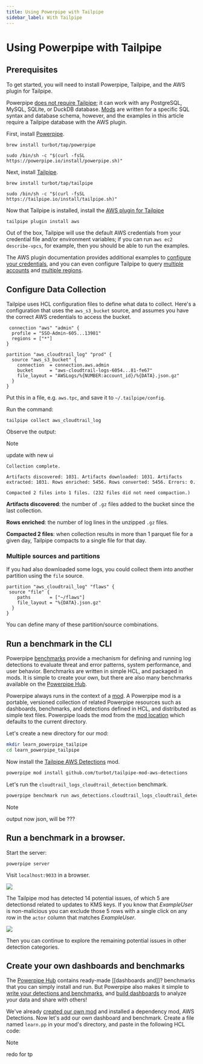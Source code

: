 ```yaml
---
title: Using Powerpipe with Tailpipe
sidebar_label: With Tailpipe
---
```


#  Using Powerpipe with Tailpipe

## Prerequisites

To get started, you will need to install Powerpipe, Tailpipe, and the AWS plugin for Tailpipe.

Powerpipe [does not require Tailpipe](/docs/run#selecting-a-database); it can work with any PostgreSQL, MySQL, SQLite, or DuckDB database. [Mods](/docs/build) are written for a specific SQL syntax and database schema, however, and the examples in this article require a Tailpipe database with the AWS plugin.  


First, install [Powerpipe](https://powerpipe.io/downloads).  

```bash+macos
brew install turbot/tap/powerpipe
```

```bash+linux 
sudo /bin/sh -c "$(curl -fsSL https://powerpipe.io/install/powerpipe.sh)"
```

Next, install [Tailpipe](https://tailpipe.io/downloads). 

```bash+macos
brew install turbot/tap/tailpipe
```

```bash+linux
sudo /bin/sh -c "$(curl -fsSL https://tailpipe.io/install/tailpipe.sh)"
```

Now that Tailpipe is installed, install the [AWS plugin for Tailpipe](https://hub.tailpipe.io/plugins/turbot/aws)

```bash
tailpipe plugin install aws
```

Out of the box, Tailpipe will use the default AWS credentials from your credential file and/or environment variables; if you can run `aws ec2 describe-vpcs`, for example, then you should be able to run the examples. 

The AWS plugin documentation provides additional examples to [configure your credentials](https://hub.tailpipe.io/plugins/turbot/aws#configuring-aws-credentials), and you can even configure Tailpipe to query [multiple accounts](https://tailpipe.io/docs#:~:text=tailpipe%20to%20query-,multiple%20accounts,-and%20multiple%20regions) and [multiple regions](https://tailpipe.io/docs#:~:text=multiple%20accounts%20and-,multiple%20regions).


## Configure Data Collection

Tailpipe uses HCL configuration files to define what data to collect. Here's a configuration that uses the `aws_s3_bucket` source, and assumes you have the correct AWS credentials to access the bucket.

```hcl
 connection "aws" "admin" {
  profile = "SSO-Admin-605...13981"
  regions = ["*"]
}

partition "aws_cloudtrail_log" "prod" {
  source "aws_s3_bucket" {
    connection  = connection.aws.admin
    bucket      = "aws-cloudtrail-logs-6054...81-fe67"
    file_layout = "AWSLogs/%{NUMBER:account_id}/%{DATA}.json.gz"
  }
}
```

Put this in a file, e.g. `aws.tpc`, and save it to `~/.tailpipe/config`.

Run the command:

```
tailpipe collect aws_cloudtrail_log
```

Observe the output:

>[!NOTE]
> update with new ui

```
Collection complete.

Artifacts discovered: 1031. Artifacts downloaded: 1031. Artifacts extracted: 1031. Rows enriched: 5456. Rows converted: 5456. Errors: 0.

Compacted 2 files into 1 files. (232 files did not need compaction.)
```

**Artifacts discovered**: the number of `.gz` files added to the bucket since the last collection.

**Rows enriched**: the number of log lines in the unzipped `.gz` files.

**Compacted 2 files**: when collection results in more than 1 parquet file for a given day, Tailpipe compacts to a single file for that day.

### Multiple sources and partitions

If you had also downloaded some logs, you could collect them into another partition using the `file` source.

```hcl
partition "aws_cloudtrail_log" "flaws" {
 source "file" {
    paths       = ["~/flaws"]
    file_layout = "%{DATA}.json.gz"
  }
}
```

 You can define many of these partition/source combinations.


## Run a benchmark in the CLI


Powerpipe [benchmarks](/docs/run/benchmarks) provide a mechanism for defining and running log detections to evaluate threat and error patterns, system performance, and user behavior. Benchmarks are written in simple HCL, and packaged in mods.  It is simple to create your own, but there are also many benchmarks available on the [Powerpipe Hub](https://hub.powerpipe.io/). 

Powerpipe always runs in the context of a [mod](/docs/build/).  A Powerpipe mod is a portable, versioned collection of related Powerpipe resources such as dashboards, benchmarks, and detections defined in HCL, and distributed as simple text files.  Powerpipe loads the mod from the [mod location](/docs/run#mod-location) which defaults to the current directory.

Let's create a new directory for our mod:

```bash
mkdir learn_powerpipe_tailpipe
cd learn_powerpipe_tailpipe
```

Now install the [Tailpipe AWS Detections](https://hub.tailpipe.io/mods/turbot/tailpipe-mod-aws_detections) mod.

```bash
powerpipe mod install github.com/turbot/tailpipe-mod-aws-detections
```

Let's run the `cloudtrail_logs_cloudtrail_detection` benchmark.
```bash
powerpipe benchmark run aws_detections.cloudtrail_logs_cloudtrail_detection
```

>[!NOTE]
> output now json, will be ???

## Run a benchmark in a browser.

Start the server:
```
powerpipe server
```

Visit `localhost:9033` in a browser. 

![](/images/docs/learn/tailpipe-benchmark-detect-kms-key-updated.png)

The Tailpipe mod has detected 14 potential issues, of which 5 are detectionsd related to updates to KMS keys. If you know that *ExampleUser* is non-malicious you can exclude those 5 rows with a single click on any row in the `actor` column that matches *ExampleUser*.

![](/images/docs/learn/tailpipe-benchmark-detect-kms-key-updated-2.png)

Then you can continue to explore the remaining potential issues in other detection categories.

## Create your own dashboards and benchmarks

The [Powerpipe Hub](https://hub.powerpipe.io/) contains ready-made [[dashboards and]]? benchmarks that you can simply install and run. But Powerpipe also makes it simple to [write your detections and benchmarks](/docs/build/writing-detections), and [build dashboards](/docs/build/writing-dashboards) to analyze your data and share with others! 

We've already [created our own mod](/docs/build/create-mod) and installed a dependency mod, AWS Detections.  Now let's add our own dashboard and benchmark.  Create a file named `learn.pp` in your mod's directory, and paste in the following HCL code:

>[!NOTE]
> redo for tp

